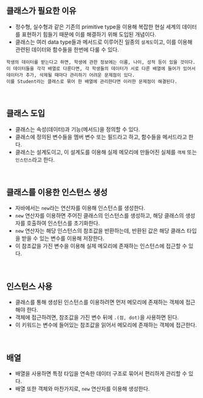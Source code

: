 ## 클래스가 필요한 이유

* 정수형, 실수형과 같은 기존의 primitive type을 이용해 복잡한 현실 세계의 데이터를 표현하기 힘들기 때문에 이를 해결하기 위해 도입된 개념이다.
* 클래스는 여러 data type들과 메서드로 이루어진 일종의 `설계도`이고, 이를 이용해 관련된 데이터와 함수들을 한번에 다룰 수 있다.

```
학생의 데이터를 받는다고 하면, 학생에 관한 정보에는 이름, 나이, 성적 등이 있을 것이다.
이 데이터들을 각각 배열로 다룬다면, 각 학생들의 데이터가 서로 다른 배열에 들어가 있어서 데이터가 추가, 삭제될 때마다 관리하기 어려운 문제점이 있다.
이를 Student라는 클래스로 묶어 한 배열에 관리한다면 이러한 문제점이 해결된다.
```

<br>

## 클래스 도입

* 클래스는 속성(데이터)과 기능(메서드)을 정의할 수 있다.
* 클래스에 정의된 변수들을 멤버 변수 또는 필드라고 하고, 함수들을 메서드라고 한다.
* 클래스는 설계도이고, 이 설계도를 이용해 실제 메모리에 만들어진 실체를 `객체` 또는 `인스턴스`라고 한다.

<br>

## 클래스를 이용한 인스턴스 생성

* 자바에서는 `new`라는 연산자를 이용해 인스턴스를 생성한다.
* `new` 연산자를 이용하면 주어진 클래스의 인스턴스를 생성하고, 해당 클래스의 생성자를 호출하여 인스턴스를 초기화한다.
* `new` 연산자는 해당 인스턴스의 참조값을 반환하는데, 반환된 값은 해당 클래스 타입을 받을 수 있는 변수를 이용해 저장한다.
* 이 참조값을 가진 변수을 이용해 실제 메모리에 존재하는 인스턴스에 접근할 수 있다.

<br>

## 인스턴스 사용

* 클래스를 통해 생성된 인스턴스를 이용하려면 먼저 메모리에 존재하는 객체에 접근해야 한다.
* 객체에 접근하려면, 참조값을 가진 변수 뒤에 `.(점, dot)`을 사용하면 된다.
* 이 키워드는 변수에 들어있는 참조값을 읽어서 메모리에 존재하는 객체에 접근한다.

<br>

## 배열

* 배열을 사용하면 특정 타입을 연속한 데이터 구조로 묶어서 편리하게 관리할 수 있다.
* 배열 또한 객체와 마찬가지로, `new` 연산자를 이용해 생성한다.
